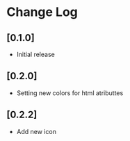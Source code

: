 # Change Log

## [0.1.0]

- Initial release

## [0.2.0]

- Setting new colors for html atributtes

## [0.2.2]

- Add new icon
